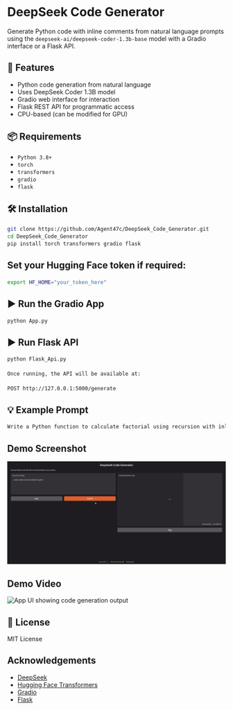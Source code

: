 ﻿# DeepSeek Code Generator

Generate Python code with inline comments from natural language prompts using the `deepseek-ai/deepseek-coder-1.3b-base` model with a Gradio interface or a Flask API.

## 🚀 Features

- Python code generation from natural language
- Uses DeepSeek Coder 1.3B model
- Gradio web interface for interaction
- Flask REST API for programmatic access
- CPU-based (can be modified for GPU)

## 📦 Requirements

- `Python 3.8+`
- `torch`
- `transformers`
- `gradio`
- `flask`

## 🛠 Installation

```bash
git clone https://github.com/Agent47c/DeepSeek_Code_Generator.git
cd DeepSeek_Code_Generator
pip install torch transformers gradio flask
```
## Set your Hugging Face token if required:
```bash
export HF_HOME="your_token_here"
```
## ▶️ Run the Gradio App
```bash
python App.py
```
## ▶️ Run Flask API
```bash
python Flask_Api.py

Once running, the API will be available at:

POST http://127.0.0.1:5000/generate
```

## 💡 Example Prompt
```bash
Write a Python function to calculate factorial using recursion with inline comments.
```
## Demo Screenshot
![App UI showing code generation output](/Demo.png)
## Demo Video
![App UI showing code generation output](https://drive.google.com/file/d/1FcBZtFWoNeZ7nV3HNYd0o0ymHYTpnUhB/view?usp=sharing)

## 📄 License
MIT License

## Acknowledgements

- [DeepSeek](https://huggingface.co/deepseek-ai)
- [Hugging Face Transformers](https://huggingface.co/docs/transformers)
- [Gradio](https://gradio.app)
- [Flask](https://flask.palletsprojects.com/en/stable/)
